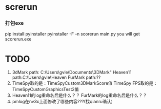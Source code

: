 # screrun

### 打包exe
pip install pyinstaller
pyinstaller -F -n scorerun main.py
you will get scorerun.exe


# TODO
1. 3dMark path: C:\Users\gvle\Documents\3DMark"
   Heaven11 path:C:\Users\gvle\Heaven
   FurMark path:??
2. TimeSpy取的是：TimeSpyCustom3DMarkScore值
   TimeSpy FPS取的是：TimeSpyCustomGraphicsTest2值
3. Heaven11的log重命名后是什么？？
   FurMark的log重命名后是什么？？
4. pmlog在nv3x上面修改了哪些内容???(找qianru确认)


